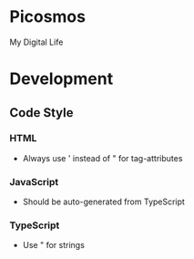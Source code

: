 # Picosmos

My Digital Life


# Development


## Code Style


### HTML

- Always use ' instead of " for tag-attributes

### JavaScript

- Should be auto-generated from TypeScript

### TypeScript

- Use " for strings
